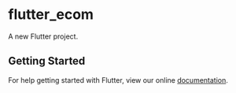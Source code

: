 # flutter_ecom

A new Flutter project.

## Getting Started

For help getting started with Flutter, view our online
[documentation](https://flutter.io/).

